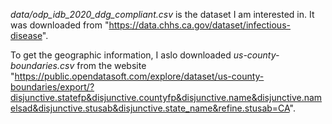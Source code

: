 *data/odp_idb_2020_ddg_compliant.csv* is the dataset I am interested in. It was downloaded from "https://data.chhs.ca.gov/dataset/infectious-disease".

To get the geographic information, I aslo downloaded *us-county-boundaries.csv* from the website "https://public.opendatasoft.com/explore/dataset/us-county-boundaries/export/?disjunctive.statefp&disjunctive.countyfp&disjunctive.name&disjunctive.namelsad&disjunctive.stusab&disjunctive.state_name&refine.stusab=CA".